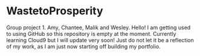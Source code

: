 # WastetoProsperity
Group project 1. Amy, Chantee, Malik and Wesley.
Hello! I am getting used to using GitHub so this repository is empty at the moment. Currently learning Cloud9 but I will 
update very soon! Just do not let it be a reflection of my work, as I am just now starting off building my portfolio.
